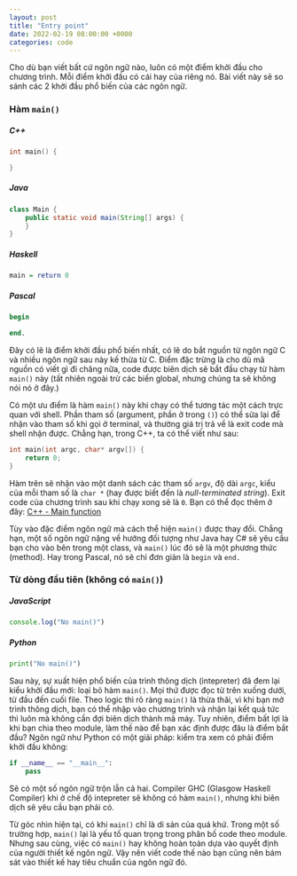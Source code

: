 ```yaml
---
layout: post
title: "Entry point"
date: 2022-02-19 08:00:00 +0000
categories: code
---
```


Cho dù bạn viết bất cứ ngôn ngữ nào, luôn có một điểm khởi đầu cho chương
trình. Mỗi điểm khởi đầu có cái hay của riêng nó. Bài viết này sẽ so sánh
các 2 khởi đầu phổ biến của các ngôn ngữ.

### Hàm `main()`

##### C++
```cpp
int main() {

}
```

##### Java
```java
class Main {
    public static void main(String[] args) {
    }
}
```

##### Haskell
```haskell
main = return 0
```

##### Pascal
```pascal
begin

end.
```

Đây có lẽ là điểm khởi đầu phổ biến nhất, có lẽ do bắt nguồn từ ngôn ngữ C
và nhiều ngôn ngữ sau này kế thừa từ C. Điểm đặc trừng là cho dù mã nguồn có
viết gì đi chăng nữa, code được biên dịch sẽ bắt đầu chạy từ hàm `main()` này
(tất nhiên ngoài trừ các biến global, nhưng chúng ta sẽ không nói nó ở đây.)

Có một ưu điểm là hàm `main()` này khi chạy có thể tương tác một cách trực quan
với shell. Phần tham số (argument, phần ở trong `()`) có thể sửa lại để nhận vào
tham số khi gọi ở terminal, và thường giá trị trả về là exit code mà shell nhận
được. Chẳng hạn, trong C++, ta có thể viết như sau:

```cpp
int main(int argc, char* argv[]) {
    return 0;
}
```

Hàm trên sẽ nhận vào một danh sách các tham số `argv`, độ dài `argc`, kiểu của
mỗi tham số là `char *` (hay được biết đến là _null-terminated string_). Exit
code của chương trình sau khi chạy xong sẽ là `0`. Bạn có thể đọc thêm ở đây:
[C++ - Main function](https://en.cppreference.com/w/cpp/language/main_function)

Tùy vào đặc điểm ngôn ngữ mà cách thể hiện `main()` được thay đổi. Chẳng hạn,
một số ngôn ngữ nặng về hướng đối tượng như Java hay C# sẽ yêu cầu bạn cho vào
bên trong một class, và `main()` lúc đó sẽ là một phương thức (method). Hay
trong Pascal, nó sẽ chỉ đơn giản là `begin` và `end.`


### Từ dòng đầu tiên (không có `main()`)

##### JavaScript
```js
console.log("No main()")
```

##### Python
```py
print("No main()")
```

Sau này, sự xuất hiện phổ biến của trình thông dịch (intepreter) đã đem lại
kiểu khởi đầu mới: loại bỏ hàm `main()`. Mọi thứ được đọc từ trên xuống dưới,
từ đầu đến cuối file. Theo logic thì rõ ràng `main()` là thừa thãi, vì khi
bạn mở trình thông dịch, bạn có thể nhập vào chương trình và nhận lại kết quả
tức thì luôn mà không cần đợi biên dịch thành mã máy. Tuy nhiên, điểm bất lợi
là khi bạn chia theo module, làm thế nào để bạn xác định được đâu là điểm bắt
đầu? Ngôn ngữ như Python có một giải pháp: kiểm tra xem có phải điểm khởi đầu
không:

```py
if __name__ == "__main__":
    pass
```

Sẽ có một số ngôn ngữ trộn lẫn cả hai. Compiler GHC (Glasgow Haskell Compiler)
khi ở chế độ intepreter sẽ không có hàm `main()`, nhưng khi biên dịch sẽ yêu
cầu bạn phải có.

Từ góc nhìn hiện tại, có khi `main()` chỉ là di sản của quá khứ. Trong một số
trường hợp, `main()` lại là yếu tố quan trọng trong phân bố code theo module.
Nhưng sau cùng, việc có `main()` hay không hoàn toàn dựa vào quyết định của
người thiết kế ngôn ngữ. Vậy nên viết code thế nào bạn cũng nên bám sát vào
thiết kế hay tiêu chuẩn của ngôn ngữ đó.